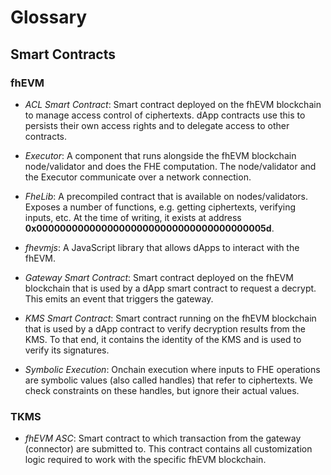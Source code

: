 # Glossary

## Smart Contracts

### fhEVM

- _ACL Smart Contract_: Smart contract deployed on the fhEVM blockchain to manage access control of ciphertexts. dApp contracts use this to persists their own access rights and to delegate access to other contracts.

- _Executor_: A component that runs alongside the fhEVM blockchain node/validator and does the FHE computation. The node/validator and the Executor communicate over a network connection.

- _FheLib_: A precompiled contract that is available on nodes/validators. Exposes a number of functions, e.g. getting ciphertexts, verifying inputs, etc. At the time of writing, it exists at address **0x000000000000000000000000000000000000005d**.

- _fhevmjs_: A JavaScript library that allows dApps to interact with the fhEVM.

- _Gateway Smart Contract_: Smart contract deployed on the fhEVM blockchain that is used by a dApp smart contract to request a decrypt. This emits an event that triggers the gateway.

- _KMS Smart Contract_: Smart contract running on the fhEVM blockchain that is used by a dApp contract to verify decryption results from the KMS. To that end, it contains the identity of the KMS and is used to verify its signatures.

- _Symbolic Execution_: Onchain execution where inputs to FHE operations are symbolic values (also called handles) that refer to ciphertexts. We check constraints on these handles, but ignore their actual values.

### TKMS

- _fhEVM ASC_: Smart contract to which transaction from the gateway (connector) are submitted to. This contract contains all customization logic required to work with the specific fhEVM blockchain.
